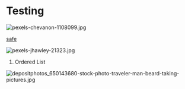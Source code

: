 # Testing
![pexels-chevanon-1108099.jpg](https://docs-api.cloudlabs.ai/repos/raw.githubusercontent.com/Rabin-spektra/New-Repos/main/492098nJ5KqRF/images/pexels-chevanon-1108099.jpg)

[safe](https://docs-api.cloudlabs.ai/repos/raw.githubusercontent.com/Rabin-spektra/New-Repos/main/492098nJ5KqRF/files/safe.txt)

![pexels-jhawley-21323.jpg](https://docs-api.cloudlabs.ai/repos/raw.githubusercontent.com/Rabin-spektra/New-Repos/main/492098nJ5KqRF/images/pexels-jhawley-21323.jpg)

<validation step="0f647715-eecc-499a-83a0-6f626138af08" />


1. Ordered List

![depositphotos_650143680-stock-photo-traveler-man-beard-taking-pictures.jpg](https://docs-api.cloudlabs.ai/repos/raw.githubusercontent.com/Rabin-spektra/New-Repos/main/492098nJ5KqRF/images/depositphotos_650143680-stock-photo-traveler-man-beard-taking-pictures.jpg)